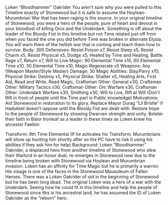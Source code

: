 Loken “Bloodhammer” Oakrider 
You aren't sure why you were pulled to this Timeline exactly of Stonewood but it is safe to assume the Hoylean-Murumbrian War that has been raging is the source. In your original timeline of Stonewood, you were a hero of the people, pure of heart and devout in your bloodlust of killing Orcs and the Underdark. Something is off about the leader of the Bloody Fist in this timeline but not Time related just off from when you faced the one you did before Time was broken in alternate Elysia. You will warn them of the hellish war that is coming and teach them how to survive.
Body: 300 
Defensives:  Resist Poison x7, Resist Sleep x5, Resist Charm x5, Resist Physical x5, Dodge x5, Healed by Time and Healing, Battle Rage x7, Return x7, Will to Live
Magic: 90 Elemental Time x10, 60 Elemental Time x10, 30 Elemental Time x10, Magic Regenerate x5
Weapons: Any (Weapon Master/Style Master)
Damage: 30 Magic
Abilities: Slay/Parry x10, Physical Strike: Destroy x5, Physical Strike: Shatter x5, Healing Arts, First Aid, Read and Write, Read Magic, Craftsman Other: General x30, Craftsman Other: Military Tactics x30, Craftsman Other: Orc Warfare x30, Craftsman Other: Underdark Warfare x30, Smithing x30, Will to Live, Rift at Will (Don't Rift in front of people until the Time part is Public knowledge)
Motivations: Aid Stonewood in restoration to its glory. Replace Mayor Durag “Lil Bristle”  if Hadukkel doesn’t oppose until the Bloody Fist are dealt with. Restore hope to the people of Stonewood by showing Dwarven strength and unity. Bolster their faith in Balor Ironleaf as a leader in these times as Loken knew his ancestor Faeloin

Transform: 9th Time Elemental (If he activates his Transform, Murumbrians will show up hunting him shortly after so the PC have to risk it using his abilities if they ask him for help)
Background: Loken “Bloodhammer” Oakrider, a displaced hero from another timeline of Stonewood who slew their Warlord in an honor duel, re-emerges in Stonewood now due to the timeline being broken with Stonewood via Hoylean and Murumbrian invasion. Loken has an affinity for Time Magic but he is primarily a warrior. His visage is one of the faces in the Stonewood Mausoleum of Fallen Heroes. There was a Loken Oakrider of old in the beginning of Stonewood but he has been long dead. The original Loken was a hero of a war with the Underdark. Seeing how he could fit in this timeline and help the people of Stonewood since this is his ancestral land, he has assumed the ID of Loken Oakrider as the “reborn” hero.
